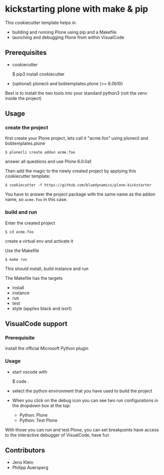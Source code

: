 # kickstarting plone with make & pip

This cookiecutter template helps in

- building and running Plone using pip and a Makefile
- launching and debugging Plone from within VisualCode

## Prerequisites

- cookiecutter

    $ pip3 install cookiecutter

- (optional) plonecli and bobtemplates.plone (>= 6.0b10)

Best is to install the two tools into your standard python3 (not the venv inside the project)

## Usage

### create the project

first create your Plone project, lets call it "acme.foo" using plonecli and bobtemplates.plone

    $ plonecli create addon acme.foo

answer all questions and use Plone 6.0.0a1 

Then add the magic to the newly created project by applying this cookiecutter template:

    $ cookiecutter -f https://github.com/bluedynamics/plone-kickstarter

You have to answer the project package with the same name as the addon name, so `acme.foo` in this case.

### build and run

Enter the created project

    $ cd acme.foo

create a virtual env and activate it

Use the Makefile 

    $ make run

This should install, build instance and run

The Makefile has the targets

- install
- instance
- run
- test
- style (applies black and isort)

## VisualCode support

### Prerequisite

install the official Microsoft Python plugin

### Usage

- start vscode with

    $ code .

- select the python environment that you have used to build the project

- When you click on the debug icon you can see two run configurations in the dropdown box at the top:

    - Python: Plone
    - Python: Test Plone

With those you can run and test Plone, you can set breakpoints have access to the interactive debugger of VisualCode, have fun

## Contributors

- Jens Klein
- Philipp Auersperg